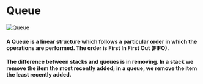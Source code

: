 # Queue

![Queue](https://github.com/nandanabhishek/Data-Structure/blob/main/Queue/queuefinal.jpeg)

#### A Queue is a linear structure which follows a particular order in which the operations are performed. The order is First In First Out (FIFO). 
####  The difference between stacks and queues is in removing. In a stack we remove the item the most recently added; in a queue, we remove the item the least recently added.
